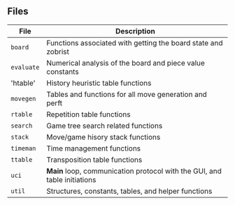 ## Files

| File | Description |
| --- | --- |
| `board` | Functions associated with getting the board state and zobrist |
| `evaluate` | Numerical analysis of the board and piece value constants |
| 'htable' | History heuristic table functions |
| `movegen` | Tables and functions for all move generation and perft |
| `rtable` | Repetition table functions |
| `search` | Game tree search related functions |
| `stack` | Move/game hisory stack functions |
| `timeman` | Time management functions |
| `ttable` | Transposition table functions |
| `uci` | **Main** loop, communication protocol with the GUI, and table initiations |
| `util` | Structures, constants, tables, and helper functions |
